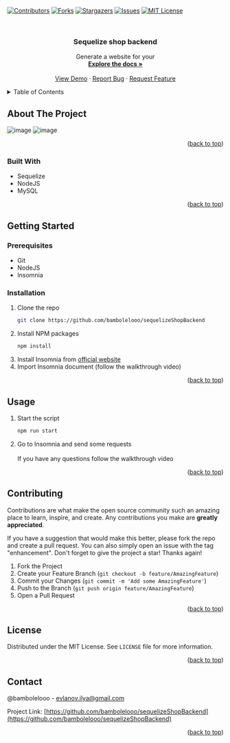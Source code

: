 <!-- Improved compatibility of back to top link: See: https://github.com/othneildrew/Best-README-Template/pull/73 -->

<a name="readme-top"></a>

<!--
*** Thanks for checking out the Best-README-Template. If you have a suggestion
*** that would make this better, please fork the repo and create a pull request
*** or simply open an issue with the tag "enhancement".
*** Don't forget to give the project a star!
*** Thanks again! Now go create something AMAZING! :D
-->

<!-- PROJECT SHIELDS -->
<!--
*** I'm using markdown "reference style" links for readability.
*** Reference links are enclosed in brackets [ ] instead of parentheses ( ).
*** See the bottom of this document for the declaration of the reference variables
*** for contributors-url, forks-url, etc. This is an optional, concise syntax you may use.
*** https://www.markdownguide.org/basic-syntax/#reference-style-links
-->

[![Contributors][contributors-shield]][contributors-url]
[![Forks][forks-shield]][forks-url]
[![Stargazers][stars-shield]][stars-url]
[![Issues][issues-shield]][issues-url]
[![MIT License][license-shield]][license-url]

<!-- PROJECT LOGO -->
<br />
<div align="center">

<h3 align="center">Sequelize shop backend</h3>

  <p align="center">
    Generate a website for your
    <br />
    <a href="https://github.com/bambolelooo/sequelizeShopBackend"><strong>Explore the docs »</strong></a>
    <br />
    <br />
    <a href="https://github.com/bambolelooo/sequelizeShopBackend">View Demo</a>
    ·
    <a href="https://github.com/bambolelooo/sequelizeShopBackend/issues">Report Bug</a>
    ·
    <a href="https://github.com/bambolelooo/sequelizeShopBackend/issues">Request Feature</a>
  </p>
</div>

<!-- TABLE OF CONTENTS -->
<details>
  <summary>Table of Contents</summary>
  <ol>
    <li>
      <a href="#about-the-project">About The Project</a>
      <ul>
        <li><a href="#built-with">Built With</a></li>
      </ul>
    </li>
    <li>
      <a href="#getting-started">Getting Started</a>
      <ul>
        <li><a href="#prerequisites">Prerequisites</a></li>
        <li><a href="#installation">Installation</a></li>
      </ul>
    </li>
    <li><a href="#usage">Usage</a></li>
    <li><a href="#roadmap">Roadmap</a></li>
    <li><a href="#contributing">Contributing</a></li>
    <li><a href="#license">License</a></li>
    <li><a href="#contact">Contact</a></li>
    <li><a href="#acknowledgments">Acknowledgments</a></li>
  </ol>
</details>

<!-- ABOUT THE PROJECT -->

## About The Project

![image](https://user-images.githubusercontent.com/63548697/213839456-74259272-751c-466c-beb8-9df29fe7ffd7.png)
![image](https://user-images.githubusercontent.com/63548697/213839458-5c9da140-6348-41a2-8baa-e3af79612009.png)



<p align="right">(<a href="#readme-top">back to top</a>)</p>

### Built With

-   Sequelize
-   NodeJS
-   MySQL

<p align="right">(<a href="#readme-top">back to top</a>)</p>

<!-- GETTING STARTED -->

## Getting Started

### Prerequisites

-   Git
-   NodeJS
-   Insomnia

### Installation

1. Clone the repo
    ```sh
    git clone https://github.com/bambolelooo/sequelizeShopBackend
    ```
2. Install NPM packages
    ```sh
    npm install
    ```
3. Install Insomnia from [official website](https://insomnia.rest/)
4. Import Insomnia document (follow the walkthrough video)

<p align="right">(<a href="#readme-top">back to top</a>)</p>

<!-- USAGE EXAMPLES -->

## Usage

1. Start the script
    ```sh
    npm run start
    ```
2. Go to Insomnia and send some requests
\
\
If you have any questions follow the walkthrough video

<p align="right">(<a href="#readme-top">back to top</a>)</p>

<!-- CONTRIBUTING -->

## Contributing

Contributions are what make the open source community such an amazing place to learn, inspire, and create. Any contributions you make are **greatly appreciated**.

If you have a suggestion that would make this better, please fork the repo and create a pull request. You can also simply open an issue with the tag "enhancement".
Don't forget to give the project a star! Thanks again!

1. Fork the Project
2. Create your Feature Branch (`git checkout -b feature/AmazingFeature`)
3. Commit your Changes (`git commit -m 'Add some AmazingFeature'`)
4. Push to the Branch (`git push origin feature/AmazingFeature`)
5. Open a Pull Request

<p align="right">(<a href="#readme-top">back to top</a>)</p>

<!-- LICENSE -->

## License

Distributed under the MIT License. See `LICENSE` file for more information.

<p align="right">(<a href="#readme-top">back to top</a>)</p>

<!-- CONTACT -->

## Contact

@bambolelooo - evlanov.ilya@gmail.com

Project Link: [https://github.com/bambolelooo/sequelizeShopBackend](https://github.com/bambolelooo/sequelizeShopBackend)

<p align="right">(<a href="#readme-top">back to top</a>)</p>


<!-- MARKDOWN LINKS & IMAGES -->
<!-- https://www.markdownguide.org/basic-syntax/#reference-style-links -->

[contributors-shield]: https://img.shields.io/github/contributors/bambolelooo/sequelizeShopBackend.svg?style=for-the-badge
[contributors-url]: https://github.com/bambolelooo/sequelizeShopBackend/graphs/contributors
[forks-shield]: https://img.shields.io/github/forks/bambolelooo/sequelizeShopBackend.svg?style=for-the-badge
[forks-url]: https://github.com/bambolelooo/sequelizeShopBackend/network/members
[stars-shield]: https://img.shields.io/github/stars/bambolelooo/sequelizeShopBackend.svg?style=for-the-badge
[stars-url]: https://github.com/bambolelooo/sequelizeShopBackend/stargazers
[issues-shield]: https://img.shields.io/github/issues/bambolelooo/sequelizeShopBackend.svg?style=for-the-badge
[issues-url]: https://github.com/bambolelooo/sequelizeShopBackend/issues
[license-shield]: https://img.shields.io/github/license/bambolelooo/sequelizeShopBackend.svg?style=for-the-badge
[license-url]: https://github.com/bambolelooo/sequelizeShopBackend/blob/master/LICENSE
[linkedin-shield]: https://img.shields.io/badge/-LinkedIn-black.svg?style=for-the-badge&logo=linkedin&colorB=555
[linkedin-url]: https://linkedin.com/in/linkedin_username
[product-screenshot]: images/screenshot.png
[next.js]: https://img.shields.io/badge/next.js-000000?style=for-the-badge&logo=nextdotjs&logoColor=white
[next-url]: https://nextjs.org/
[react.js]: https://img.shields.io/badge/React-20232A?style=for-the-badge&logo=react&logoColor=61DAFB
[react-url]: https://reactjs.org/
[vue.js]: https://img.shields.io/badge/Vue.js-35495E?style=for-the-badge&logo=vuedotjs&logoColor=4FC08D
[vue-url]: https://vuejs.org/
[angular.io]: https://img.shields.io/badge/Angular-DD0031?style=for-the-badge&logo=angular&logoColor=white
[angular-url]: https://angular.io/
[svelte.dev]: https://img.shields.io/badge/Svelte-4A4A55?style=for-the-badge&logo=svelte&logoColor=FF3E00
[svelte-url]: https://svelte.dev/
[laravel.com]: https://img.shields.io/badge/Laravel-FF2D20?style=for-the-badge&logo=laravel&logoColor=white
[laravel-url]: https://laravel.com
[bootstrap.com]: https://img.shields.io/badge/Bootstrap-563D7C?style=for-the-badge&logo=bootstrap&logoColor=white
[bootstrap-url]: https://getbootstrap.com
[jquery.com]: https://img.shields.io/badge/jQuery-0769AD?style=for-the-badge&logo=jquery&logoColor=white
[jquery-url]: https://jquery.com
